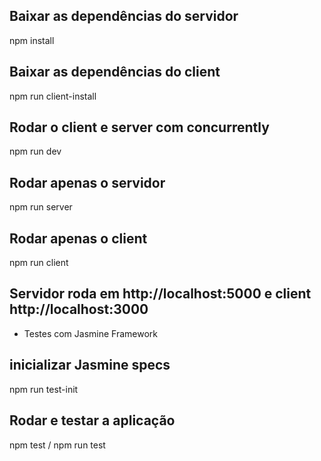 ## Baixar as dependências do servidor
npm install

## Baixar as dependências do client
npm run client-install

## Rodar o client e server com concurrently
npm run dev

## Rodar apenas o servidor
npm run server

## Rodar apenas o client
npm run client

## Servidor roda em http://localhost:5000 e client http://localhost:3000
	
- Testes com Jasmine Framework

## inicializar Jasmine specs
npm run test-init

## Rodar e testar a aplicação
npm test / npm run test
